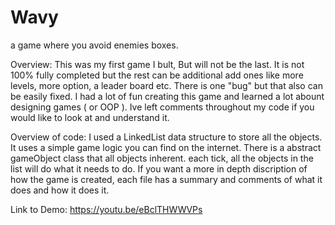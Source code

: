 # Wavy
a game where you avoid enemies boxes.

Overview: This was my first game I bult, But will not be the last. It is not 100% fully completed
          but the rest can be additional add ones like more levels, more option, a leader board etc. 
          There is one "bug" but that also can be easily fixed. I had a lot of fun creating this game
          and learned a lot abount designing games ( or OOP ). Ive left comments throughout my code if
          you would like to look at and understand it. 
          
Overview of code: I used a LinkedList data structure to store all the objects. It uses a simple game logic 
          you can find on the internet. There is a abstract gameObject class that all objects inherent. each tick,
          all the objects in the list will do what it needs to do. If you want a more in depth discription of how 
          the game is created, each file has a summary and comments of what it does and how it does it.

Link to Demo: https://youtu.be/eBclTHWWVPs
